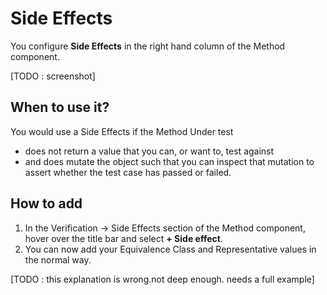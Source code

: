 # Side Effects
You configure **Side Effects** in the right hand column of the Method component.

[TODO : screenshot]

## When to use it?
You would use a Side Effects if the Method Under test

-  does not return a value that you can, or want to, test against
-  and does mutate the object such that you can inspect that mutation to assert whether the test case has passed or failed.

## How to add
1. In the Verification -> Side Effects section of the Method component, hover over the title bar and select **+ Side effect**.
1. You can now add your Equivalence Class and Representative values in the normal way.

[TODO : this explanation is wrong.not deep enough. needs a full example]


